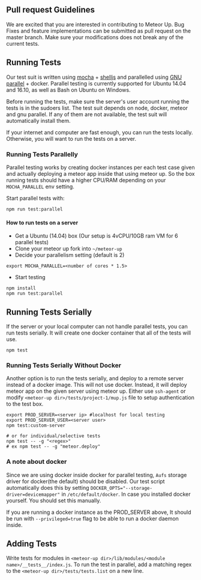 ## Pull request Guidelines

We are excited that you are interested in contributing to Meteor Up. Bug Fixes and feature implementations can be submitted as pull request on the master branch. Make sure your modifications does not break any of the current tests.

## Running Tests
Our test suit is written using [mocha](https://mochajs.org/) + [shelljs](https://github.com/shelljs/shelljs) and parallelled using [GNU parallel](http://www.gnu.org/software/parallel/) + docker. Parallel testing is currently supported for Ubuntu 14.04 and 16.10, as well as Bash on Ubuntu on Windows.

Before running the tests, make sure the server's user account running the tests is in the sudoers list. The test suit depends on node, docker, meteor and gnu parallel. If any of them are not available, the test suit will automatically install them.

If your internet and computer are fast enough, you can run the tests locally. Otherwise, you will want to run the tests on a server.

### Running Tests Parallelly
Parallel testing works by creating docker instances per each test case given and actually deploying a meteor app inside that using meteor up. So the box running tests should have a higher CPU/RAM depending on your `MOCHA_PARALLEL` env setting.

Start parallel tests with:
```
npm run test:parallel
```

#### How to run tests on a server

* Get a Ubuntu (14.04) box (Our setup is 4vCPU/10GB ram VM for 6 parallel tests)
* Clone your meteor up fork into `~/meteor-up`
* Decide your parallelism setting (default is 2)
```
export MOCHA_PARALLEL=<number of cores * 1.5>
```
* Start testing
```
npm install
npm run test:parallel
```

## Running Tests Serially
If the server or your local computer can not handle parallel tests, you can run tests serially. It will create one docker container that all of the tests will use.
```
npm test
```

### Running Tests Serially Without Docker

Another option is to run the tests serially, and deploy to a remote server instead of a docker image. This will not use docker. Instead, it will deploy meteor app on the given server using meteor up. Either use `ssh-agent` or modify `<meteor-up dir>/tests/project-1/mup.js` file to setup authentication to the test box.
```
export PROD_SERVER=<server ip> #localhost for local testing
export PROD_SERVER_USER=<server user>
npm test:custom-server

# or for individual/selective tests
npm test -- -g "<regex>"
# ex npm test -- -g "meteor.deploy"
```

### A note about docker

Since we are using docker inside docker for parallel testing, `Aufs` storage driver for docker(the default) should be disabled. Our test script automatically does this by setting `DOCKER_OPTS="--storage-driver=devicemapper"` in `/etc/default/docker`. In case you installed docker yourself. You should set this manually.

If you are running a docker instance as the PROD_SERVER above, It should be run with `--privileged=true` flag to be able to run a docker daemon inside.


## Adding Tests
Write tests for modules in `<meteor-up dir>/lib/modules/<module name>/__tests__/index.js`.
To run the test in parallel, add a matching regex to the `<meteor-up dir>/tests/tests.list` on a new line.


